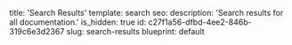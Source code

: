 title: 'Search Results'
template: search
seo:
  description: 'Search results for all documentation.'
is_hidden: true
id: c27f1a56-dfbd-4ee2-846b-319c6e3d2367
slug: search-results
blueprint: default
